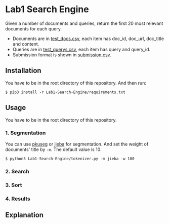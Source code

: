 # Lab1 Search Engine

Given a number of documents and queries, 
return the first 20 most relevant documents for each query.

* Documents are in [test_docs.csv](./Data/test_docs.csv), 
each item has doc_id, doc_url, doc_title and content.
* Queries are in [test_querys.csv](./Data/test_querys.csv), 
each item has query and query_id.
* Submission format is shown in [submission.csv](./Data/submission.csv).

## Installation

You have to be in the root directory of this repository. And then run:

```shell
$ pip3 install -r Lab1-Search-Engine/requirements.txt
```

## Usage

You have to be in the root directory of this repository.

### 1. Segmentation

You can use [pkuseg](https://github.com/lancopku/pkuseg-python) or [jieba](https://github.com/fxsjy/jieba) for segmentation. And set the weight of documents' title by `-m`. The default value is 10.

```shell
$ python3 Lab1-Search-Engine/tokenizer.py -m jieba -w 100
```

### 2. Search

### 3. Sort

### 4. Results

## Explanation


